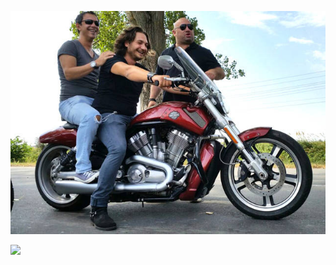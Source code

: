 ![](juratihells-kitchen-moto.jpg)
  <p><img align="left" src="https://github-readme-stats.vercel.app/api/top-langs/?username=literallychiurecs&layout=compact" />


<!---
literallychiurecs/literallychiurecs is a ✨ special ✨ repository because its `README.md` (this file) appears on your GitHub profile.
You can click the Preview link to take a look at your changes.
--->
